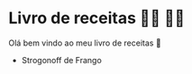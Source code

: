 # Livro de receitas :man_cook: :woman_cook:

Olá bem vindo ao meu livro de receitas :wave:

- Strogonoff de Frango